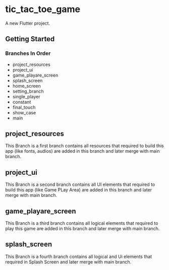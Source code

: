 # tic_tac_toe_game

A new Flutter project.

## Getting Started

### Branches In Order
* project_resources
* project_ui
* game_playare_screen
* splash_screen
* home_screen
* setting_branch
* single_player
* constant
* final_touch
* show_case
* main


## project_resources

This Branch is a first branch contains all resources that required to build this app (like fonts, audios) are added in this branch and later merge with main branch.


## project_ui

This Branch is a second branch contains all UI elements that required to build this app (like Game PLay Area) are added in this branch and later merge with main branch.


## game_playare_screen

This Branch is a third branch contains all logical  elements that required to play  this game  are added in this branch and later merge with main branch.

## splash_screen

This Branch is a fourth branch contains all logical and Ui  elements that required in Splash Screen and later merge with main branch.




